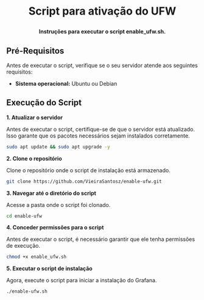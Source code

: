 <h1 align="center">

Script para ativação do UFW

</h1>

<h4 align="center">

Instruções para executar o script enable_ufw.sh. 

</h4>

## Pré-Requisitos

Antes de executar o script, verifique se o seu servidor atende aos seguintes requisitos:

- **Sistema operacional:** Ubuntu ou Debian

## Execução do Script
**1. Atualizar o servidor**

Antes de executar o script, certifique-se de que o servidor está atualizado. Isso garante que os pacotes necessários sejam instalados corretamente.
```bash
sudo apt update && sudo apt upgrade -y
```

**2. Clone o repositório**

Clone o repositório onde o script de instalação está armazenado.
```bash
git clone https://github.com/VieiraSantosz/enable-ufw.git
```

**3. Navegar até o diretório do script**

Acesse a pasta onde o script foi clonado.
```bash
cd enable-ufw
```

**4. Conceder permissões para o script**

Antes de executar o script, é necessário garantir que ele tenha permissões de execução.
```bash
chmod +x enable_ufw.sh
```

**5. Executar o script de instalação**

Agora, execute o script para iniciar a instalação do Grafana.
```bash
./enable-ufw.sh
```
